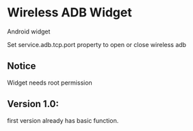 Wireless ADB Widget
=================

Android widget

Set service.adb.tcp.port property to open or close wireless adb

Notice
-----------------
Widget needs root permission

Version 1.0:
-----------------
first version already has basic function.
